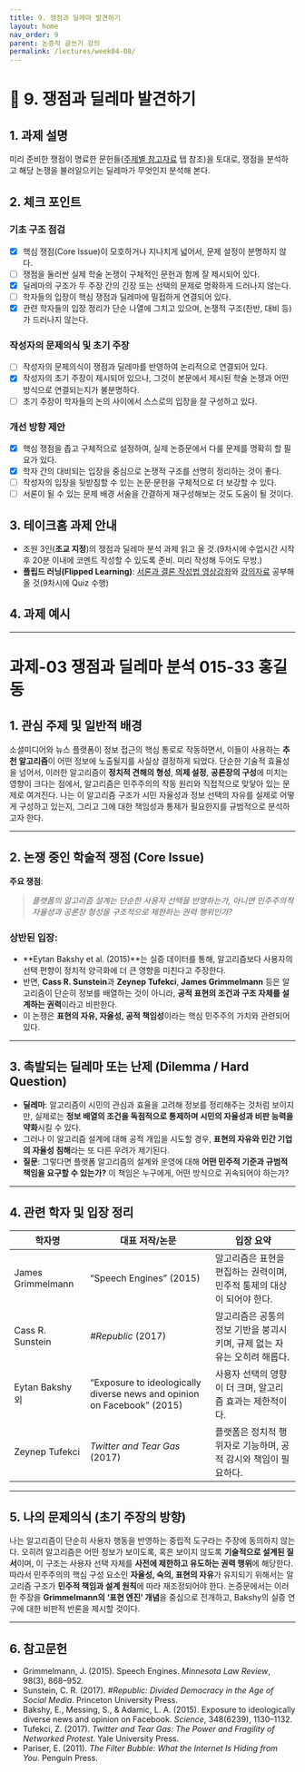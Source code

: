 ```yaml
---
title: 9. 쟁점과 딜레마 발견하기
layout: home
nav_order: 9
parent: 논증적 글쓰기 강의
permalink: /lectures/week04-08/
---
```


# 📝 9. 쟁점과 딜레마 발견하기

## 1. 과제 설명

미리 준비한 쟁점이 명료한 문헌들([주제별 참고자료]({{site.baseurl}}/topic) 탭 참조)을 토대로, 쟁점을 분석하고 해당 논쟁을 불러일으키는 딜레마가 무엇인지 분석해 본다. 

## 2. 체크 포인트

### **기초 구조 점검**
- [x] 핵심 쟁점(Core Issue)이 모호하거나 지나치게 넓어서, 문제 설정이 분명하지 않다.
- [ ] 쟁점을 둘러싼 실제 학술 논쟁이 구체적인 문헌과 함께 잘 제시되어 있다.
- [x] 딜레마의 구조가 두 주장 간의 긴장 또는 선택의 문제로 명확하게 드러나지 않는다.
- [ ] 학자들의 입장이 핵심 쟁점과 딜레마에 밀접하게 연결되어 있다.
- [x] 관련 학자들의 입장 정리가 단순 나열에 그치고 있으며, 논쟁적 구조(찬반, 대비 등)가 드러나지 않는다.

### **작성자의 문제의식 및 초기 주장**
- [ ] 작성자의 문제의식이 쟁점과 딜레마를 반영하여 논리적으로 연결되어 있다.
- [x] 작성자의 초기 주장이 제시되어 있으나, 그것이 본문에서 제시된 학술 논쟁과 어떤 방식으로 연결되는지가 불분명하다.
- [ ] 초기 주장이 학자들의 논의 사이에서 스스로의 입장을 잘 구성하고 있다.

### **개선 방향 제안**
- [x] 핵심 쟁점을 좁고 구체적으로 설정하여, 실제 논증문에서 다룰 문제를 명확히 할 필요가 있다.
- [x] 학자 간의 대비되는 입장을 중심으로 논쟁적 구조를 선명히 정리하는 것이 좋다.
- [ ] 작성자의 입장을 뒷받침할 수 있는 논문·문헌을 구체적으로 더 보강할 수 있다.
- [ ] 서론이 될 수 있는 문제 배경 서술을 간결하게 재구성해보는 것도 도움이 될 것이다.

## 3. 테이크홈 과제 안내
  - 조원 3인(**조교 지정**)의 쟁점과 딜레마 분석 과제 읽고 올 것.(9차시에 수업시간 시작 후 20분 이내에 코멘트 작성할 수 있도록 준비. 미리 작성해 두어도 무방.)
  - **플립드 러닝(Flipped Learning)**: [서론과 결론 작성법 영상강좌]()와 [강의자료]() 공부해 올 것(9차시에 Quiz 수행)



## 4. 과제 예시

---

# 과제-03 쟁점과 딜레마 분석 015-33 홍길동 

## 1. 관심 주제 및 일반적 배경

소셜미디어와 뉴스 플랫폼이 정보 접근의 핵심 통로로 작동하면서, 이들이 사용하는 **추천 알고리즘**이 어떤 정보에 노출될지를 사실상 결정하게 되었다. 단순한 기술적 효율성을 넘어서, 이러한 알고리즘이 **정치적 견해의 형성**, **의제 설정**, **공론장의 구성**에 미치는 영향이 크다는 점에서, 알고리즘은 민주주의의 작동 원리와 직접적으로 맞닿아 있는 문제로 여겨진다. 나는 이 알고리즘 구조가 시민 자율성과 정보 선택의 자유를 실제로 어떻게 구성하고 있는지, 그리고 그에 대한 책임성과 통제가 필요한지를 규범적으로 분석하고자 한다.

---

## 2. 논쟁 중인 학술적 쟁점 (Core Issue)

**주요 쟁점**:  
> *플랫폼의 알고리즘 설계는 단순한 사용자 선택을 반영하는가, 아니면 민주주의적 자율성과 공론장 형성을 구조적으로 제한하는 권력 행위인가?*

### 상반된 입장:
- **Eytan Bakshy et al. (2015)**는 실증 데이터를 통해, 알고리즘보다 사용자의 선택 편향이 정치적 양극화에 더 큰 영향을 미친다고 주장한다.
- 반면, **Cass R. Sunstein**과 **Zeynep Tufekci**, **James Grimmelmann** 등은 알고리즘이 단순히 정보를 배열하는 것이 아니라, **공적 표현의 조건과 구조 자체를 설계하는 권력**이라고 비판한다.
- 이 논쟁은 **표현의 자유, 자율성, 공적 책임성**이라는 핵심 민주주의 가치와 관련되어 있다.

---

## 3. 촉발되는 딜레마 또는 난제 (Dilemma / Hard Question)

- **딜레마**: 알고리즘이 시민의 관심과 효율을 고려해 정보를 정리해주는 것처럼 보이지만, 실제로는 **정보 배열의 조건을 독점적으로 통제하며 시민의 자율성과 비판 능력을 약화**시킬 수 있다.  
- 그러나 이 알고리즘 설계에 대해 공적 개입을 시도할 경우, **표현의 자유와 민간 기업의 자율성 침해**라는 또 다른 우려가 제기된다.
- **질문**: 그렇다면 플랫폼 알고리즘의 설계와 운영에 대해 **어떤 민주적 기준과 규범적 책임을 요구할 수 있는가?** 이 책임은 누구에게, 어떤 방식으로 귀속되어야 하는가?

---

## 4. 관련 학자 및 입장 정리

| 학자명             | 대표 저작/논문                                   | 입장 요약 |
|--------------------|---------------------------------------------------|-----------|
| James Grimmelmann   | “Speech Engines” (2015)                          | 알고리즘은 표현을 편집하는 권력이며, 민주적 통제의 대상이 되어야 한다. |
| Cass R. Sunstein    | *#Republic* (2017)                                | 알고리즘은 공통의 정보 기반을 붕괴시키며, 규제 없는 자유는 오히려 해롭다. |
| Eytan Bakshy 외     | “Exposure to ideologically diverse news and opinion on Facebook” (2015) | 사용자 선택의 영향이 더 크며, 알고리즘 효과는 제한적이다. |
| Zeynep Tufekci       | *Twitter and Tear Gas* (2017)                   | 플랫폼은 정치적 행위자로 기능하며, 공적 감시와 책임이 필요하다. |

---

## 5. 나의 문제의식 (초기 주장의 방향)

나는 알고리즘이 단순히 사용자 행동을 반영하는 중립적 도구라는 주장에 동의하지 않는다. 오히려 알고리즘은 어떤 정보가 보이도록, 혹은 보이지 않도록 **기술적으로 설계된 질서**이며, 이 구조는 사용자 선택 자체를 **사전에 제한하고 유도하는 권력 행위**에 해당한다. 따라서 민주주의의 핵심 구성 요소인 **자율성, 숙의, 표현의 자유**가 유지되기 위해서는 알고리즘 구조가 **민주적 책임과 설계 원칙**에 따라 재조정되어야 한다. 논증문에서는 이러한 주장을 **Grimmelmann의 ‘표현 엔진’ 개념**을 중심으로 전개하고, Bakshy의 실증 연구에 대한 비판적 반론을 제시할 것이다.

---

## 6. 참고문헌

- Grimmelmann, J. (2015). Speech Engines. *Minnesota Law Review*, 98(3), 868–952.  
- Sunstein, C. R. (2017). *#Republic: Divided Democracy in the Age of Social Media*. Princeton University Press.  
- Bakshy, E., Messing, S., & Adamic, L. A. (2015). Exposure to ideologically diverse news and opinion on Facebook. *Science*, 348(6239), 1130–1132.  
- Tufekci, Z. (2017). *Twitter and Tear Gas: The Power and Fragility of Networked Protest*. Yale University Press.  
- Pariser, E. (2011). *The Filter Bubble: What the Internet Is Hiding from You*. Penguin Press.